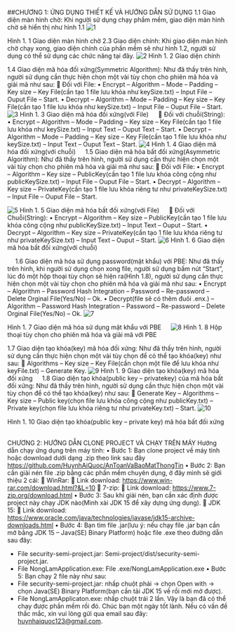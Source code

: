 ##CHƯƠNG 1:	ỨNG DỤNG THIẾT KẾ VÀ HƯỚNG DẪN SỬ DỤNG
1.1	 Giao diện màn hình chờ:
Khi người sử dụng chạy phầm mềm, giao diện màn hình chờ sẽ hiển thị như hình 1.1 
 ![1](https://github.com/HuynhAiQuoc/Encode-Decode-Algorithm-Project/assets/73823742/afb2af08-d3aa-43bb-adb3-6b1ee8e03e57)

Hình 1. 1 Giao diện màn hình chờ
2.3    Giao diện chính:
Khi giao diện màn hình chờ chạy xong, giao diện chính của phần mềm sẽ như hình 1.2, người sử dụng có thể sử dụng các chức năng tại đây.
 ![2](https://github.com/HuynhAiQuoc/Encode-Decode-Algorithm-Project/assets/73823742/725e6b6b-49ad-4ac3-ade4-9c2b4ef91320)
Hình 1. 2 Giao diện chính
 

1.4	 Giao diện mã hóa đối xứng(Symmetric Algorithm):
Như đã thấy trên hình, người sử dụng cần thực hiện chọn một vài tùy chọn cho phiên mã hóa và giải mã như sau:
	Đối với File: 
•	Encrypt – Algorithm – Mode – Padding – Key size – Key File(cần tạo 1 file lưu khóa như keySize.txt) – Input File – Ouput File – Start.
•	Decrypt – Algorithm – Mode – Padding – Key size – Key File(cần tạo 1 file lưu khóa như keySize.txt) – Input File – Ouput File – Start.
 ![3](https://github.com/HuynhAiQuoc/Encode-Decode-Algorithm-Project/assets/73823742/9ef95395-a8b5-495d-8022-9aeb643be6f6)
Hình 1. 3 Giao diện mã hóa đối xứng(với File)
 
	Đối với chuỗi(String): 
•	Encrypt – Algorithm – Mode – Padding – Key size – Key File(cần tạo 1 file lưu khóa như keySize.txt) – Input Text – Ouput Text – Start.
•	Decrypt – Algorithm – Mode – Padding – Key size – Key File(cần tạo 1 file lưu khóa như keySize.txt) – Input Text – Ouput Text – Start.
 ![4](https://github.com/HuynhAiQuoc/Encode-Decode-Algorithm-Project/assets/73823742/6a7a947a-e0e5-45b2-8bde-c60a8d279c0d)
Hình 1. 4 Giao diện mã hóa đối xứng(với chuỗi)
 
1.5	Giao diện mã hóa bất đối xứng(Asymmetric Algorithm):
Như đã thấy trên hình, người sử dụng cần thực hiện chọn một vài tùy chọn cho phiên mã hóa và giải mã như sau:
	Đối với File: 
•	Encrypt – Algorithm – Key size – PublicKey(cần tạo 1 file lưu khóa công cộng như publicKeySize.txt) – Input File – Ouput File – Start.
•	Decrypt – Algorithm – Key size – PrivateKey(cần tạo 1 file lưu khóa riêng tư như privateKeySize.txt) – Input File – Ouput File – Start.

 ![5](https://github.com/HuynhAiQuoc/Encode-Decode-Algorithm-Project/assets/73823742/e76487b0-c39c-4c0e-9578-44cff274433d)
Hình 1. 5 Giao diện mã hóa bất đối xứng(với File)
 
	Đối với Chuỗi(String): 
•	Encrypt – Algorithm – Key size – PublicKey(cần tạo 1 file lưu khóa công cộng như publicKeySize.txt) – Input Text – Ouput – Start.
•	Decrypt – Algorithm – Key size – PrivateKey(cần tạo 1 file lưu khóa riêng tư như privateKeySize.txt) – Input Text – Ouput – Start.
 ![6](https://github.com/HuynhAiQuoc/Encode-Decode-Algorithm-Project/assets/73823742/6150756b-a497-4386-9e07-1d407e0fc4ed)
Hình 1. 6 Giao diện mã hóa bất đối xứng(với chuỗi)

 
1.6	Giao diện mã hóa sử dụng password(mật khẩu) với PBE:
Như đã thấy trên hình, khi người sử dụng chọn xong file, người sử dụng bấm nút “Start”, lúc đó một hộp thoại tùy chọn sẽ hiện ra(Hình 1.8), người sử dụng cần thực hiện chọn một vài tùy chọn cho phiên mã hóa và giải mã như sau:
•	Encrypt – Algorithm – Password Hash Integration – Password – Re-password – Delete Orginal File(Yes/No) – Ok.
•	Decrypt(file sẽ có thêm đuôi .enx.) – Algorithm – Password Hash Integration – Password – Re-password – Delete Orginal File(Yes/No) – Ok.
 ![7](https://github.com/HuynhAiQuoc/Encode-Decode-Algorithm-Project/assets/73823742/64511ce7-5fd5-48fd-bdb0-b7f40cf585cc)

Hình 1. 7 Giao diện mã hóa sử dụng mật khẩu với PBE
 
 ![8](https://github.com/HuynhAiQuoc/Encode-Decode-Algorithm-Project/assets/73823742/e04e1c60-e01f-4d24-83d9-374da305f10e)
Hình 1. 8 Hộp thoại tùy chọn cho phiên mã hóa và giải mã với PBE
 
1.7	Giao diện tạo khóa(key) mã hóa đối xứng:
Như đã thấy trên hình, người sử dụng cần thực hiện chọn một vài tùy chọn để có thể tạo khóa(key) như sau:
	Algorithms – Key size – Key File(cần chọn một file để lưu khóa như keyFile.txt) – Generate Key.
 ![9](https://github.com/HuynhAiQuoc/Encode-Decode-Algorithm-Project/assets/73823742/5626ef8e-7ec3-496f-88a8-d5dbe66f6747)
Hình 1. 9 Giao diện tạo khóa(key) mã hóa đối xứng
 
1.8	 Giao diện tạo khóa(public key – privatekey) của mã hóa bất đối xứng:
Như đã thấy trên hình, người sử dụng cần thực hiện chọn một vài tùy chọn để có thể tạo khóa(key) như sau:
	Generate Key – Algorithms – Key size – Public key(chọn file lưu khóa công cộng như publicKey.txt) – Private key(chọn file lưu khóa riêng tư như privateKey.txt) – Start.
 ![10](https://github.com/HuynhAiQuoc/Encode-Decode-Algorithm-Project/assets/73823742/398b8861-88f1-45dc-8d84-9248b218f99c)

Hình 1. 10 Giao diện tạo khóa(public key – private key) mã hóa bất đối xứng
 

CHƯƠNG 2:	HƯỚNG DẪN CLONE PROJECT VÀ CHẠY TRÊN MÁY 
Hướng dẫn chạy ứng dụng trên máy tính:
•	Bước 1: Bạn clone project về máy tính hoặc download dưới dạng .zip theo link sau đây https://github.com/HuynhAiQuoc/AnToanVaBaoMatThongTin
•	Bước 2: Bạn cần giải nén file .zip bằng các phần mềm chuyên dụng, ở đây mình sẽ giới thiệu 2 cái:
	WinRar: 
	Link download: https://www.win-rar.com/download.html?&L=10
	7-zip:
	Link download: https://www.7-zip.org/download.html
•	Bước 3: Sau khi giải nén, bạn cần xác định được project này chạy JDK nào(Mình xài JDK 15 để xây dựng ứng dụng).
	 JDK 15:
	Link download: https://www.oracle.com/java/technologies/javase/jdk15-archive-downloads.html
•	Bước 4: Bạn tìm file .jar(lưu ý: nếu chạy file .jar bạn cần mở bằng JDK 15 – Java(SE) Binary Platform) hoặc file .exe theo đường dẫn sau đây:
-	File security-semi-project.jar: Semi-project/dist/security-semi-project.jar.
-	File NongLamApplication.exe: 
File .exe/NongLamApplication.exe
•	Bước 5: Bạn chạy 2 file này như sau:
-	File security-semi-project.jar: nhấp chuột phải -> chọn Open with -> chọn Java(SE) Binary Platform(bạn cần tải JDK 15 về rồi mới mở được).
-	File NongLamApplicaton.exe: nhấp chuột trái 2 lần.
Vậy là bạn đã có thể chạy được phần mềm rồi đó. Chúc bạn một ngày tốt lành. Nếu có vấn đề thắc mắc, xin vui lòng gửi qua email sau đây: huynhaiquoc123@gmail.com.
